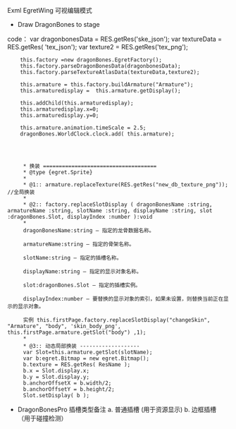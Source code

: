 Exml EgretWing 可视编辑模式

* Draw DragonBones to stage

code：
        var dragonbonesData = RES.getRes('ske_json');
        var textureData = RES.getRes( 'tex_json');
        var texture2 = RES.getRes('tex_png');

        this.factory =new dragonBones.EgretFactory();
        this.factory.parseDragonBonesData(dragonbonesData);
        this.factory.parseTextureAtlasData(textureData,texture2);

        this.armature = this.factory.buildArmature("Armature");
        this.armaturedisplay =  this.armature.getDisplay();

        this.addChild(this.armaturedisplay);
        this.armaturedisplay.x=0;
        this.armaturedisplay.y=0;

        this.armature.animation.timeScale = 2.5;
        dragonBones.WorldClock.clock.add( this.armature);




         * 换装 ====================================
         * @type {egret.Sprite}
         *
         * @1:: armature.replaceTexture(RES.getRes("new_db_texture_png")); //全局换装
         *
         * @2:: factory.replaceSlotDisplay ( dragonBonesName :string, armatureName :string, slotName :string, displayName :string, slot :dragonBones.Slot, displayIndex :number ):void
         *
         dragonBonesName:string — 指定的龙骨数据名称。

         armatureName:string — 指定的骨架名称。

         slotName:string — 指定的插槽名称。

         displayName:string — 指定的显示对象名称。

         slot:dragonBones.Slot — 指定的插槽实例。

         displayIndex:number — 要替换的显示对象的索引，如果未设置，则替换当前正在显示的显示对象。

         实例 this.firstPage.factory.replaceSlotDisplay("changeSkin", "Armature", "body", 'skin_body_png', this.firstPage.armature.getSlot("body") ,1);
         *
         * @3:: 动态局部换装 -------------------
         var Slot=this.armature.getSlot(slotName);
         var b:egret.Bitmap = new egret.Bitmap();
         b.texture = RES.getRes( ResName );
         b.x = Slot.display.x;
         b.y = Slot.display.y;
         b.anchorOffsetX = b.width/2;
         b.anchorOffsetY = b.height/2;
         Slot.setDisplay( b );


* DragonBonesPro 插槽类型备注
a. 普通插槽 (用于资源显示)
b. 边框插槽 （用于碰撞检测）